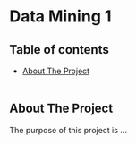 # Data Mining 1

## Table of contents
* [About The Project](#about-the-project)
<br/><br/>

## About The Project
The purpose of this project is ...
<br/><br/>
